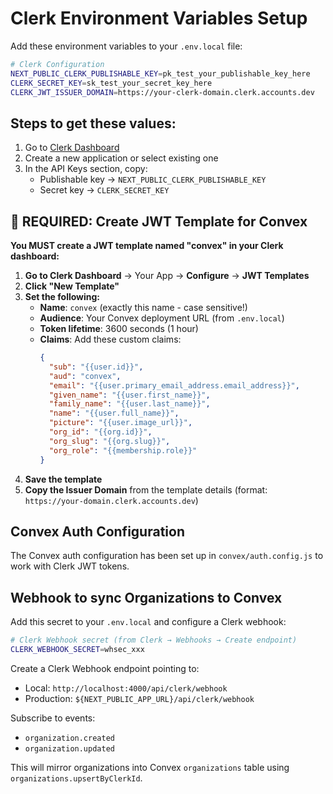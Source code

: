 # Clerk Environment Variables Setup

Add these environment variables to your `.env.local` file:

```bash
# Clerk Configuration
NEXT_PUBLIC_CLERK_PUBLISHABLE_KEY=pk_test_your_publishable_key_here
CLERK_SECRET_KEY=sk_test_your_secret_key_here
CLERK_JWT_ISSUER_DOMAIN=https://your-clerk-domain.clerk.accounts.dev
```

## Steps to get these values:

1. Go to [Clerk Dashboard](https://dashboard.clerk.com/)
2. Create a new application or select existing one
3. In the API Keys section, copy:
   - Publishable key → `NEXT_PUBLIC_CLERK_PUBLISHABLE_KEY`
   - Secret key → `CLERK_SECRET_KEY`

## 🚨 REQUIRED: Create JWT Template for Convex

**You MUST create a JWT template named "convex" in your Clerk dashboard:**

1. **Go to Clerk Dashboard** → Your App → **Configure** → **JWT Templates**
2. **Click "New Template"**
3. **Set the following:**
   - **Name**: `convex` (exactly this name - case sensitive!)
   - **Audience**: Your Convex deployment URL (from `.env.local`)
   - **Token lifetime**: 3600 seconds (1 hour)
   - **Claims**: Add these custom claims:
     ```json
     {
       "sub": "{{user.id}}",
       "aud": "convex",
       "email": "{{user.primary_email_address.email_address}}",
       "given_name": "{{user.first_name}}",
       "family_name": "{{user.last_name}}",
       "name": "{{user.full_name}}",
       "picture": "{{user.image_url}}",
       "org_id": "{{org.id}}",
       "org_slug": "{{org.slug}}",
       "org_role": "{{membership.role}}"
     }
     ```
4. **Save the template**
5. **Copy the Issuer Domain** from the template details (format: `https://your-domain.clerk.accounts.dev`)

## Convex Auth Configuration

The Convex auth configuration has been set up in `convex/auth.config.js` to work with Clerk JWT tokens.

## Webhook to sync Organizations to Convex

Add this secret to your `.env.local` and configure a Clerk webhook:

```bash
# Clerk Webhook secret (from Clerk → Webhooks → Create endpoint)
CLERK_WEBHOOK_SECRET=whsec_xxx
```

Create a Clerk Webhook endpoint pointing to:

- Local: `http://localhost:4000/api/clerk/webhook`
- Production: `${NEXT_PUBLIC_APP_URL}/api/clerk/webhook`

Subscribe to events:

- `organization.created`
- `organization.updated`

This will mirror organizations into Convex `organizations` table using `organizations.upsertByClerkId`.